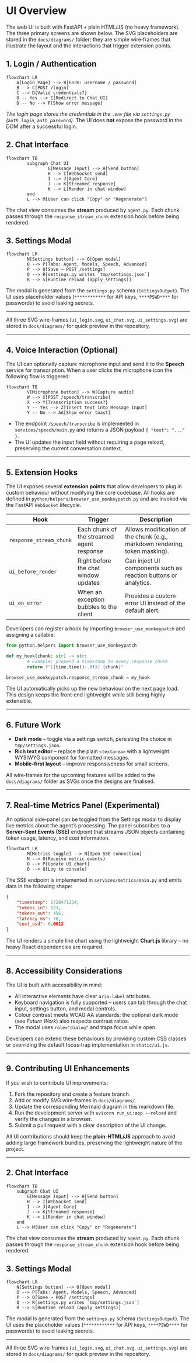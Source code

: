 # UI Overview

The web UI is built with FastAPI + plain HTML/JS (no heavy framework).  The three
primary screens are shown below.  The SVG placeholders are stored in the
`docs/diagrams/` folder; they are simple wire‑frames that illustrate the layout
and the interactions that trigger extension points.

## 1. Login / Authentication

```mermaid
flowchart LR
    A[Login Page] --> B[Form: username / password]
    B --> C[POST /login]
    C --> D{Valid credentials?}
    D -- Yes --> E[Redirect to Chat UI]
    D -- No --> F[Show error message]
```

*The login page stores the credentials in the `.env` file via `settings.py`
(`auth_login`, `auth_password`).*  The UI does **not** expose the password in the
DOM after a successful login.

## 2. Chat Interface

```mermaid
flowchart TB
        subgraph Chat UI
                G[Message Input] --> H[Send button]
                H --> I[WebSocket send]
                I --> J[Agent Core]
                J --> K[Streamed response]
                K --> L[Render in chat window]
        end
        L --> M[User can click "Copy" or "Regenerate"]
```

The chat view consumes the **stream** produced by `agent.py`. Each chunk passes
through the `response_stream_chunk` extension hook before being rendered.

## 3. Settings Modal

```mermaid
flowchart LR
        N[Settings button] --> O[Open modal]
        O --> P[Tabs: Agent, Models, Speech, Advanced]
        P --> Q[Save → POST /settings]
        Q --> R[settings.py writes `tmp/settings.json`]
        R --> S[Runtime reload (apply_settings)]
```

The modal is generated from the `settings.py` schema (`SettingsOutput`). The UI
uses placeholder values (`************` for API keys, `****PSWD****` for
passwords) to avoid leaking secrets.

---

All three SVG wire‑frames (`ui_login.svg`, `ui_chat.svg`, `ui_settings.svg`)
are stored in `docs/diagrams/` for quick preview in the repository.

---

## 4. Voice Interaction (Optional)

The UI can optionally capture microphone input and send it to the **Speech**
service for transcription. When a user clicks the microphone icon the following
flow is triggered:

```mermaid
flowchart TB
        V[Microphone button] --> W[Capture audio]
        W --> X[POST /speech/transcribe]
        X --> Y{Transcription success?}
        Y -- Yes --> Z[Insert text into Message Input]
        Y -- No --> AA[Show error toast]
```

* The endpoint `/speech/transcribe` is implemented in `services/speech/main.py`
    and returns a JSON payload `{ "text": "..." }`.
* The UI updates the input field without requiring a page reload, preserving the
    current conversation context.

---

## 5. Extension Hooks

The UI exposes several **extension points** that allow developers to plug in
custom behaviour without modifying the core codebase. All hooks are defined in
`python/helpers/browser_use_monkeypatch.py` and are invoked via the FastAPI
`WebSocket` lifecycle.

| Hook | Trigger | Description |
|------|---------|-------------|
| `response_stream_chunk` | Each chunk of the streamed agent response | Allows modification of the chunk (e.g., markdown rendering, token masking). |
| `ui_before_render` | Right before the chat window updates | Can inject UI components such as reaction buttons or analytics. |
| `ui_on_error` | When an exception bubbles to the client | Provides a custom error UI instead of the default alert. |

Developers can register a hook by importing `browser_use_monkeypatch` and
assigning a callable:

```python
from python.helpers import browser_use_monkeypatch

def my_hook(chunk: str) -> str:
        # Example: prepend a timestamp to every response chunk
        return f"[{time.time():.0f}] {chunk}"

browser_use_monkeypatch.response_stream_chunk = my_hook
```

The UI automatically picks up the new behaviour on the next page load. This
design keeps the front‑end lightweight while still being highly extensible.

---

## 6. Future Work

* **Dark mode** – toggle via a settings switch, persisting the choice in
    `tmp/settings.json`.
* **Rich text editor** – replace the plain `<textarea>` with a lightweight
    WYSIWYG component for formatted messages.
* **Mobile‑first layout** – improve responsiveness for small screens.

All wire‑frames for the upcoming features will be added to the `docs/diagrams/`
folder as SVGs once the designs are finalised.

---

## 7. Real‑time Metrics Panel (Experimental)

An optional side‑panel can be toggled from the Settings modal to display live
metrics about the agent’s processing. The panel subscribes to a **Server‑Sent
Events (SSE)** endpoint that streams JSON objects containing token usage,
latency, and cost information.

```mermaid
flowchart LR
        M[Metrics toggle] --> N[Open SSE connection]
        N --> O{Receive metric events}
        O --> P[Update UI chart]
        O --> Q[Log to console]
```

The SSE endpoint is implemented in `services/metrics/main.py` and emits data in
the following shape:

```json
{
    "timestamp": 1728471234,
    "tokens_in": 123,
    "tokens_out": 456,
    "latency_ms": 78,
    "cost_usd": 0.0012
}
```

The UI renders a simple line chart using the lightweight **Chart.js** library –
no heavy React dependencies are required.

---

## 8. Accessibility Considerations

The UI is built with accessibility in mind:

* All interactive elements have clear `aria-label` attributes.
* Keyboard navigation is fully supported – users can tab through the chat input,
    settings button, and modal controls.
* Colour contrast meets WCAG AA standards; the optional dark mode (see *Future
    Work*) also respects contrast ratios.
* The modal uses `role="dialog"` and traps focus while open.

Developers can extend these behaviours by providing custom CSS classes or
overriding the default focus‑trap implementation in `static/ui.js`.

---

## 9. Contributing UI Enhancements

If you wish to contribute UI improvements:

1. Fork the repository and create a feature branch.
2. Add or modify SVG wire‑frames in `docs/diagrams/`.
3. Update the corresponding Mermaid diagram in this markdown file.
4. Run the development server with `uvicorn run_ui:app --reload` and verify the
     changes in a browser.
5. Submit a pull request with a clear description of the UI change.

All UI contributions should keep the **plain‑HTML/JS** approach to avoid adding
large framework bundles, preserving the lightweight nature of the project.

---

## 2. Chat Interface

```mermaid
flowchart TB
    subgraph Chat UI
        G[Message Input] --> H[Send button]
        H --> I[WebSocket send]
        I --> J[Agent Core]
        J --> K[Streamed response]
        K --> L[Render in chat window]
    end
    L --> M[User can click "Copy" or "Regenerate"]
```

The chat view consumes the **stream** produced by `agent.py`.  Each chunk passes
through the `response_stream_chunk` extension hook before being rendered.

## 3. Settings Modal

```mermaid
flowchart LR
    N[Settings button] --> O[Open modal]
    O --> P[Tabs: Agent, Models, Speech, Advanced]
    P --> Q[Save → POST /settings]
    Q --> R[settings.py writes `tmp/settings.json`]
    R --> S[Runtime reload (apply_settings)]
```

The modal is generated from the `settings.py` schema (`SettingsOutput`).  The UI
uses the placeholder values (`************` for API keys, `****PSWD****` for
passwords) to avoid leaking secrets.

---

All three SVG wire‑frames (`ui_login.svg`, `ui_chat.svg`, `ui_settings.svg`)
are stored in `docs/diagrams/` for quick preview in the repository.
